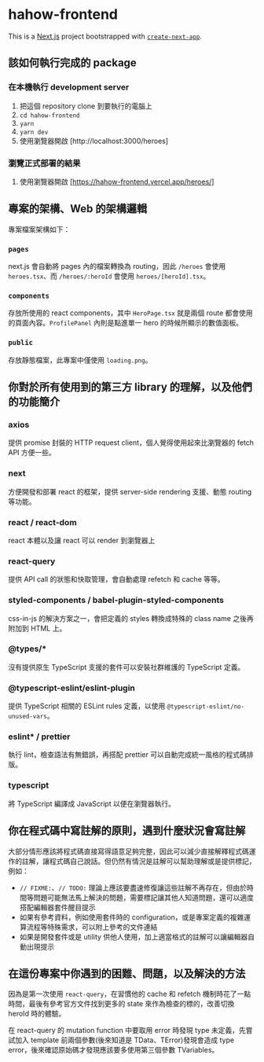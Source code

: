 # hahow-frontend

This is a [Next.js](https://nextjs.org/) project bootstrapped with [`create-next-app`](https://github.com/vercel/next.js/tree/canary/packages/create-next-app).

## 該如何執行完成的 package

### 在本機執行 development server

1. 把這個 repository clone 到要執行的電腦上
2. `cd hahow-frontend`
3. `yarn`
4. `yarn dev`
5. 使用瀏覽器開啟 [http://localhost:3000/heroes]

### 瀏覽正式部署的結果

1. 使用瀏覽器開啟 [https://hahow-frontend.vercel.app/heroes/]

## 專案的架構、Web 的架構邏輯

專案檔案架構如下：

### `pages`

next.js 會自動將 pages 內的檔案轉換為 routing，因此 `/heroes` 會使用 `heroes.tsx`、而 `/heroes/:heroId` 會使用 `heroes/[heroId].tsx`。

### `components`

存放所使用的 react components，其中 `HeroPage.tsx` 就是兩個 route 都會使用的頁面內容。`ProfilePanel` 內則是點進單一 hero 的時候所顯示的數值面板。

### `public`

存放靜態檔案，此專案中僅使用 `loading.png`。

## 你對於所有使用到的第三方 library 的理解，以及他們的功能簡介

### axios

提供 promise 封裝的 HTTP request client，個人覺得使用起來比瀏覽器的 fetch API 方便一些。

### next

方便開發和部署 react 的框架，提供 server-side rendering 支援、動態 routing 等功能。

### react / react-dom

react 本體以及讓 react 可以 render 到瀏覽器上

### react-query

提供 API call 的狀態和快取管理，會自動處理 refetch 和 cache 等等。

### styled-components / babel-plugin-styled-components

css-in-js 的解決方案之一，會把定義的 styles 轉換成特殊的 class name 之後再附加到 HTML 上。

### @types/*

沒有提供原生 TypeScript 支援的套件可以安裝社群維護的 TypeScript 定義。

### @typescript-eslint/eslint-plugin

提供 TypeScript 相關的 ESLint rules 定義，以使用 `@typescript-eslint/no-unused-vars`。

### eslint* / prettier

執行 lint，檢查語法有無錯誤，再搭配 prettier 可以自動完成統一風格的程式碼排版。

### typescript

將 TypeScript 編譯成 JavaScript 以便在瀏覽器執行。

## 你在程式碼中寫註解的原則，遇到什麼狀況會寫註解

大部分情形應該將程式碼直接寫得語意足夠完整，因此可以減少直接解釋程式碼運作的註解，讓程式碼自己說話。但仍然有情況是註解可以幫助理解或是提供標記，例如：

- `// FIXME:`、`// TODO:` 理論上應該要盡速修復讓這些註解不再存在，但由於時間等問題可能無法馬上解決的問題，需要標記讓其他人知道問題，還可以適度搭配編輯器套件醒目提示
- 如果有參考資料，例如使用套件時的 configuration，或是專案定義的複雜運算流程等特殊需求，可以附上參考的文件連結
- 如果是開發套件或是 utility 供他人使用，加上適當格式的註解可以讓編輯器自動出現提示

## 在這份專案中你遇到的困難、問題，以及解決的方法

因為是第一次使用 `react-query`，在習慣他的 cache 和 refetch 機制時花了一點時間，最後有參考官方文件找到更多的 state 來作為檢查的標的，改善切換 heroId 時的體驗。

在 react-query 的 mutation function 中要取用 error 時發現 type 未定義，先嘗試加入 template 前兩個參數(後來知道是 TData、TError)發現會造成 type error，後來確認原始碼才發現應該要多使用第三個參數 TVariables。
